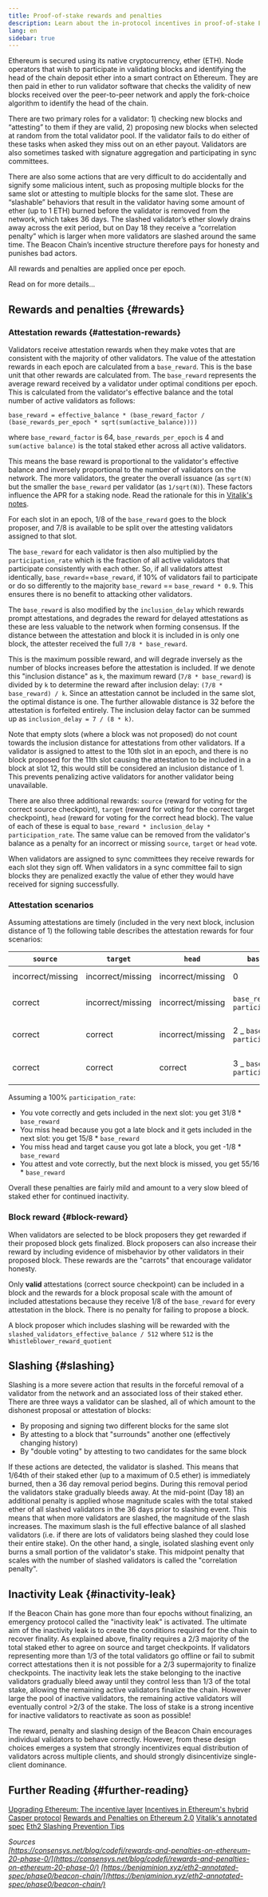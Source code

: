 ```yaml
---
title: Proof-of-stake rewards and penalties
description: Learn about the in-protocol incentives in proof-of-stake Ethereum.
lang: en
sidebar: true
---
```


Ethereum is secured using its native cryptocurrency, ether (ETH). Node operators that wish to participate in validating blocks and identifying the head of the chain deposit ether into a smart contract on Ethereum. They are then paid in ether to run validator software that checks the validity of new blocks received over the peer-to-peer network and apply the fork-choice algorithm to identify the head of the chain.

There are two primary roles for a validator: 1) checking new blocks and “attesting” to them if they are valid, 2) proposing new blocks when selected at random from the total validator pool. If the validator fails to do either of these tasks when asked they miss out on an ether payout. Validators are also sometimes tasked with signature aggregation and participating in sync committees.

There are also some actions that are very difficult to do accidentally and signify some malicious intent, such as proposing multiple blocks for the same slot or attesting to multiple blocks for the same slot. These are “slashable” behaviors that result in the validator having some amount of ether (up to 1 ETH) burned before the validator is removed from the network, which takes 36 days. The slashed validator’s ether slowly drains away across the exit period, but on Day 18 they receive a “correlation penalty” which is larger when more validators are slashed around the same time. The Beacon Chain’s incentive structure therefore pays for honesty and punishes bad actors.

All rewards and penalties are applied once per epoch.

Read on for more details...

## Rewards and penalties {#rewards}

### Attestation rewards {#attestation-rewards}

Validators receive attestation rewards when they make votes that are consistent with the majority of other validators. The value of the attestation rewards in each epoch are calculated from a `base_reward`. This is the base unit that other rewards are calculated from. The `base_reward` represents the average reward received by a validator under optimal conditions per epoch. This is calculated from the validator's effective balance and the total number of active validators as follows:

```
base_reward = effective_balance * (base_reward_factor / (base_rewards_per_epoch * sqrt(sum(active_balance))))
```

where `base_reward_factor` is 64, `base_rewards_per_epoch` is 4 and `sum(active balance)` is the total staked ether across all active validators.

This means the base reward is proportional to the validator's effective balance and inversely proportional to the number of validators on the network. The more validators, the greater the overall issuance (as `sqrt(N)` but the smaller the `base_reward` per validator (as `1/sqrt(N)`). These factors influence the APR for a staking node. Read the rationale for this in [Vitalik's notes](https://notes.ethereum.org/@vbuterin/rkhCgQteN?type=view#Base-rewards).

For each slot in an epoch, 1/8 of the `base_reward` goes to the block proposer, and 7/8 is available to be split over the attesting validators assigned to that slot. 

The `base_reward` for each validator is then also multiplied by the `participation_rate` which is the fraction of all active validators that participate consistently with each other. So, if all validators attest identically, `base_reward`==`base_reward`, if 10% of validators fail to participate or do so differently to the majority `base_reward` == `base_reward * 0.9`. This ensures there is no benefit to attacking other validators.

The `base_reward` is also modified by the `inclusion_delay` which rewards prompt attestations, and degrades the reward for delayed attestations as these are less valuable to the network when forming consensus. If the distance between the attestation and block it is included in is only one block, the attester received the full `7/8 * base_reward`. 

This is the maximum possible reward, and will degrade inversely as the number of blocks increases before the attestation is included. If we denote this "inclusion distance" as `k`, the maximum reward (`7/8 * base_reward`) is divided by `k` to determine the reward after inclusion delay: `(7/8 * base_reward) / k`. Since an attestation cannot be included in the same slot, the optimal distance is one. The further allowable distance is 32 before the attestation is forfeited entirely. The inclusion delay factor can be summed up as `inclusion_delay = 7 / (8 * k)`.

Note that empty slots (where a block was not proposed) do not count towards the inclusion distance for attestations from other validators. If a validator is assigned to attest to the 10th slot in an epoch, and there is no block proposed for the 11th slot causing the attestation to be included in a block at slot 12, this would still be considered an inclusion distance of 1. This prevents penalizing active validators for another validator being unavailable.

There are also three additional rewards: `source` (reward for voting for the correct source checkpoint), `target` (reward for voting for the correct target checkpoint), `head` (reward for voting for the correct head block). The value of each of these is equal to `base_reward * inclusion_delay * participation_rate`. The same value can be removed from the validator's balance as a penalty for an incorrect or missing `source`, `target` or `head` vote.

When validators are assigned to sync committees they receive rewards for each slot they sign off. When validators in a sync committee fail to sign blocks they are penalized exactly the value of ether they would have received for signing successfully.

### Attestation scenarios

Assuming attestations are timely (included in the very next block, inclusion distance of 1) the following table describes the attestation rewards for four scenarios:

| `source`          | `target`          | `head`            | `base_reward`                            | penalty            | `inclusion_delay`    | Result                                                            |
| ----------------- | ----------------- | ----------------- | ---------------------------------------- | ------------------ | -------------------- | ----------------------------------------------------------------- |
| incorrect/missing | incorrect/missing | incorrect/missing | 0                                        | 3 \* `base_reward` | 0                    | -3 \* `base_reward`                                               |
| correct           | incorrect/missing | incorrect/missing | `base_reward` \* `participation_rate`    | 2 \* `base_reward` | `base_reward` \* 7/8 | `base_reward` _ `participation_rate` - 9/8 _ `base_reward`        |
| correct           | correct           | incorrect/missing | 2 _ `base_reward` _ `participation_rate` | `base_reward`      | `base_reward` \* 7/8 | (2 _ `base_reward` _ `participation_rate`) - 1/8 \* `base_reward` |
| correct           | correct           | correct           | 3 _ `base_reward` _ `participation_rate` | 0                  | `base_reward` \* 7/8 | (3 _ `base_reward` _ `participation_rate`) + `base_reward` \* 7/8 |

Assuming a 100% `participation_rate`:

- You vote correctly and gets included in the next slot: you get 31/8 \* `base_reward`
- You miss head because you got a late block and it gets included in the next slot: you get 15/8 \* `base_reward`
- You miss head and target cause you got late a block, you get -1/8 \* `base_reward`
- You attest and vote correctly, but the next block is missed, you get 55/16 \* `base_reward`

Overall these penalties are fairly mild and amount to a very slow bleed of staked ether for continued inactivity.

### Block reward {#block-reward}

When validators are selected to be block proposers they get rewarded if their proposed block gets finalized. Block proposers can also increase their reward by including evidence of misbehavior by other validators in their proposed block. These rewards are the "carrots" that encourage validator honesty.

Only **valid** attestations (correct source checkpoint) can be included in a block and the rewards for a block proposal scale with the amount of included attestations because they receive 1/8 of the `base_reward` for every attestation in the block. There is no penalty for failing to propose a block.

A block proposer which includes slashing will be rewarded with the `slashed_validators_effective_balance / 512` where `512` is the `Whistleblower_reward_quotient`

## Slashing {#slashing}

Slashing is a more severe action that results in the forceful removal of a validator from the network and an associated loss of their staked ether. There are three ways a validator can be slashed, all of which amount to the dishonest proposal or attestation of blocks:

- By proposing and signing two different blocks for the same slot
- By attesting to a block that "surrounds" another one (effectively changing history)
- By "double voting" by attesting to two candidates for the same block

If these actions are detected, the validator is slashed. This means that 1/64th of their staked ether (up to a maximum of 0.5 ether) is immediately burned, then a 36 day removal period begins. During this removal period the validators stake gradually bleeds away. At the mid-point (Day 18) an additional penalty is applied whose magnitude scales with the total staked ether of all slashed validators in the 36 days prior to slashing event. This means that when more validators are slashed, the magnitude of the slash increases. The maximum slash is the full effective balance of all slashed validators (i.e. if there are lots of validators being slashed they could lose their entire stake). On the other hand, a single, isolated slashing event only burns a small portion of the validator's stake. This midpoint penalty that scales with the number of slashed validators is called the "correlation penalty".

## Inactivity Leak {#inactivity-leak}

If the Beacon Chain has gone more than four epochs without finalizing, an emergency protocol called the "inactivity leak" is activated. The ultimate aim of the inactivity leak is to create the conditions required for the chain to recover finality. As explained above, finality requires a 2/3 majority of the total staked ether to agree on source and target checkpoints. If validators representing more than 1/3 of the total validators go offline or fail to submit correct attestations then it is not possible for a 2/3 supermajority to finalize checkpoints. The inactivity leak lets the stake belonging to the inactive validators gradually bleed away until they control less than 1/3 of the total stake, allowing the remaining active validators finalize the chain. However large the pool of inactive validators, the remaining active validators will eventually control >2/3 of the stake. The loss of stake is a strong incentive for inactive validators to reactivate as soon as possible!

The reward, penalty and slashing design of the Beacon Chain encourages individual validators to behave correctly. However, from these design choices emerges a system that strongly incentivizes equal distribution of validators across multiple clients, and should strongly disincentivize single-client dominance.

## Further Reading {#further-reading}

[Upgrading Ethereum: The incentive layer](https://eth2book.info/altair/part2/incentives)
[Incentives in Ethereum's hybrid Casper protocol](https://arxiv.org/pdf/1903.04205.pdf)
[Rewards and Penalties on Ethereum 2.0](https://consensys.net/blog/codefi/rewards-and-penalties-on-ethereum-20-phase-0/)
[Vitalik's annotated spec](https://github.com/ethereum/annotated-spec/blob/master/phase0/beacon-chain.md#rewards-and-penalties-1)
[Eth2 Slashing Prevention Tips](https://medium.com/prysmatic-labs/eth2-slashing-prevention-tips-f6faa5025f50)

_Sources_  
_[https://consensys.net/blog/codefi/rewards-and-penalties-on-ethereum-20-phase-0/](https://consensys.net/blog/codefi/rewards-and-penalties-on-ethereum-20-phase-0/)_
_[https://benjaminion.xyz/eth2-annotated-spec/phase0/beacon-chain/](https://benjaminion.xyz/eth2-annotated-spec/phase0/beacon-chain/)_
